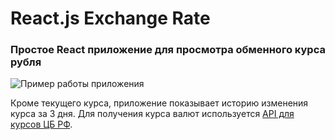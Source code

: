 # React.js Exchange Rate
### Простое React приложение для просмотра обменного курса рубля

![Пример работы приложения](howAppWorking.gif)

Кроме текущего курса, приложение показывает историю изменения курса за 3 дня.
Для получения курса валют используется [API для курсов ЦБ РФ]("https://www.cbr-xml-daily.ru/").